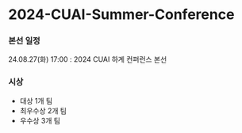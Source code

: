 # 2024-CUAI-Summer-Conference


### 본선 일정
24.08.27(화) 17:00 : 2024 CUAI 하계 컨퍼런스 본선


### 시상
* 대상 1개 팀
* 최우수상 2개 팀
* 우수상 3개 팀
